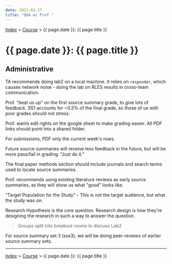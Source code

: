 ```yaml
---
date: 2021-02-17
title: "Q&A w/ Prof."
---
```


[Index](../../../index.md) > [Course](./index.md) > {{ page.date }}: {{ page.title }}

# {{ page.date }}: {{ page.title }}

## Administrative

TA recommends doing lab2 on a local machine. It relies on `responder`, which causes network noise - doing the lab on RLES results in cross-team communication.

Prof. "beat us up" on the first source summary grade, to give lots of feedback. SS1 accounts for ~0.5% of the final grade, so those of us with poor grades should not stress.

Prof. wants edit rights on the google sheet to make grading easier. All PDF links should point into a shared folder.

For submissions, PDF only the current week's rows.

Future source summaries will receive less feedback in the future, but will be more pass/fail in grading. "Just do it."

The final paper methods section should include journals and search terms used to locate source summaries.

Prof. recommends using existing literature reviews as early source summaries, as they will show us what "good" looks like.

"Target Population for the Study" - This is not the target audience, but what the study was on.

Research Hypothesis is the core question. Research design is how they're designing the research in such a way to answer the question.

> Groups split into breakout rooms to discuss Lab2

For source summary set 3 (sss3), we will be doing peer-reviews of earlier source summary sets.

---

[Index](../../../index.md) > [Course](./index.md) > {{ page.date }}: {{ page.title }}

